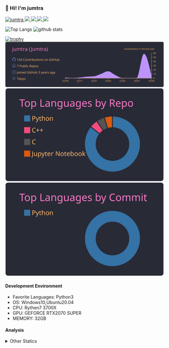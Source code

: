 ### 👋 Hi! I'm jumtra
<p align="left"> 
  <a href="https://github.com/jumtra/jumtra/">
    <img src="https://komarev.com/ghpvc/?username=jumtra" alt="jumtra" />
  </a>
  <a href="http://twitter.com/Jumtra1">
    <img height="20" src="https://img.shields.io/twitter/follow/Jumtra1?label=Twitter&logo=twitter&style=flat" />
  </a>
  <a href="https://github.com/jumtra">
    <img height="20" src="https://img.shields.io/github/followers/jumtra?label=follow&logo=github&style=flat" />
  </a>
  <a href="http://qiita.com/Jumtra">
    <img height="20" src="https://qiita-badge.apiapi.app/s/Jumtra/posts.svg" />
  </a>
  <a href="http://qiita.com/Jumtra">
    <img height="20" src="https://qiita-badge.apiapi.app/s/Jumtra/contributions.svg" />
  </a>
</p>

<p align="left"> 
  <img alt="Top Langs" height="150px" src="https://github-readme-stats.vercel.app/api/top-langs/?username=jumtra&layout=compact&count_private=true&show_icons=true&show_icons=true&theme=onedark" />
  <img alt="github stats" height="150px" src="https://github-readme-stats.vercel.app/api?username=jumtra&count_private=true&show_icons=true&show_icons=true&theme=onedark" />
</p>

[![trophy](https://github-profile-trophy.vercel.app/?username=jumtra&theme=gruvbox)](https://github.com/ryo-ma/github-profile-trophy)
[![](https://raw.githubusercontent.com/jumtra/jumtra/master/profile-summary-card-output/dracula/0-profile-details.svg)](https://github.com/vn7n24fzkq/github-profile-summary-cards)
[![](https://raw.githubusercontent.com/jumtra/jumtra/master/profile-summary-card-output/dracula/1-repos-per-language.svg)](https://github.com/vn7n24fzkq/github-profile-summary-cards)
[![](https://raw.githubusercontent.com/jumtra/jumtra/master/profile-summary-card-output/dracula/2-most-commit-language.svg)](https://github.com/vn7n24fzkq/github-profile-summary-cards)


#### Development Environment

- Favorite Languages: Python3
- OS: Windows10,Ubuntu20.04
- CPU: Rythen7 3700X
- GPU: GEFORCE RTX2070 SUPER
- MEMORY: 32GB

#### Analysis
<details>
  <summary>Other Statics</summary>
<!--START_SECTION:waka-->
![Code Time](http://img.shields.io/badge/Code%20Time-91%20hrs%2019%20mins-blue)

![Profile Views](http://img.shields.io/badge/Profile%20Views-7-blue)

**🐱 My GitHub Data** 

> 📦 396.1 kB Used in GitHub's Storage 
 > 
> 🏆 84 Contributions in the Year 2023
 > 
> 💼 Opted to Hire
 > 
> 📜 10 Public Repositories 
 > 
> 🔑 16 Private Repositories 
 > 
**I'm a Night 🦉** 

```text
🌞 Morning                40 commits          █████░░░░░░░░░░░░░░░░░░░░   18.43 % 
🌆 Daytime                60 commits          ███████░░░░░░░░░░░░░░░░░░   27.65 % 
🌃 Evening                116 commits         █████████████░░░░░░░░░░░░   53.46 % 
🌙 Night                  1 commits           ░░░░░░░░░░░░░░░░░░░░░░░░░   00.46 % 
```
📅 **I'm Most Productive on Saturday** 

```text
Monday                   26 commits          ███░░░░░░░░░░░░░░░░░░░░░░   11.98 % 
Tuesday                  9 commits           █░░░░░░░░░░░░░░░░░░░░░░░░   04.15 % 
Wednesday                35 commits          ████░░░░░░░░░░░░░░░░░░░░░   16.13 % 
Thursday                 29 commits          ███░░░░░░░░░░░░░░░░░░░░░░   13.36 % 
Friday                   40 commits          █████░░░░░░░░░░░░░░░░░░░░   18.43 % 
Saturday                 62 commits          ███████░░░░░░░░░░░░░░░░░░   28.57 % 
Sunday                   16 commits          ██░░░░░░░░░░░░░░░░░░░░░░░   07.37 % 
```


📊 **This Week I Spent My Time On** 

```text
🕑︎ Time Zone: Asia/Tokyo

💬 Programming Languages: 
Markdown                 51 mins             ███████████████░░░░░░░░░░   59.03 % 
Python                   19 mins             ██████░░░░░░░░░░░░░░░░░░░   22.76 % 
Bash                     11 mins             ███░░░░░░░░░░░░░░░░░░░░░░   13.15 % 
TOML                     3 mins              █░░░░░░░░░░░░░░░░░░░░░░░░   04.27 % 
ActionScript             0 secs              ░░░░░░░░░░░░░░░░░░░░░░░░░   00.40 % 

🔥 Editors: 
VS Code                  1 hr 26 mins        █████████████████████████   100.00 % 

🐱‍💻 Projects: 
memo                     47 mins             ██████████████░░░░░░░░░░░   55.03 % 
doc_explanation          27 mins             ████████░░░░░░░░░░░░░░░░░   31.42 % 
Unknown Project          11 mins             ███░░░░░░░░░░░░░░░░░░░░░░   13.55 % 

💻 Operating System: 
Windows                  1 hr 26 mins        █████████████████████████   100.00 % 
```

**I Mostly Code in Python** 

```text
Python                   23 repos            ██████████████████████░░░   88.46 % 
Jupyter Notebook         1 repo              █░░░░░░░░░░░░░░░░░░░░░░░░   03.85 % 
C                        1 repo              █░░░░░░░░░░░░░░░░░░░░░░░░   03.85 % 
C++                      1 repo              █░░░░░░░░░░░░░░░░░░░░░░░░   03.85 % 
```



**Timeline**

![Lines of Code chart](https://raw.githubusercontent.com/jumtra/jumtra/master/assets/bar_graph.png)


 Last Updated on 03/09/2023 19:33:45 UTC
<!--END_SECTION:waka-->
 </details>
